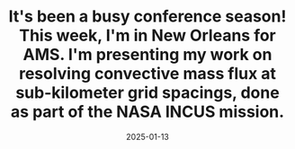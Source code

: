 ---
layout: post
title:  "It's been a busy conference season! This week, I'm in New Orleans for AMS. I'm presenting my work on resolving convective mass flux at sub-kilometer grid spacings, done as part of the NASA INCUS mission." 
date:   2025-01-13
categories: jekyll update
---